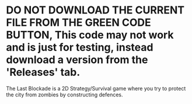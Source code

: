 # DO NOT DOWNLOAD THE CURRENT FILE FROM THE GREEN CODE BUTTON, This code may not work and is just for testing, instead download a version from the 'Releases' tab.

The Last Blockade is a 2D Strategy/Survival game where you try to protect the city from zombies by constructing defences.
